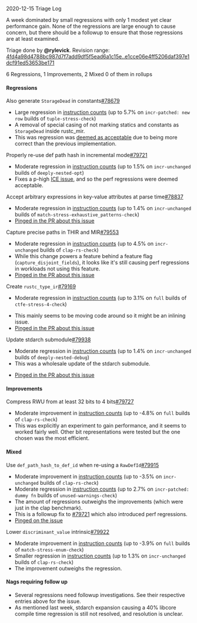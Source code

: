 2020-12-15 Triage Log

A week dominated by small regressions with only 1 modest yet clear performance gain. None of the regressions are large enough to cause concern, but there should be a followup to ensure that those regressions are at least examined.

Triage done by **@rylevick**.
Revision range: [4fd4a98d4788bc987d7f7add9df5f5ead6a1c15e..e1cce06e4ff5206daf397e1dcf91ed53653be171](https://perf.rust-lang.org/?start=4fd4a98d4788bc987d7f7add9df5f5ead6a1c15e&end=e1cce06e4ff5206daf397e1dcf91ed53653be171&absolute=false&stat=instructions%3Au)

6 Regressions, 1 Improvements, 2 Mixed
0 of them in rollups

#### Regressions

Also generate `StorageDead` in constants[#78679](https://github.com/rust-lang/rust/issues/78679)
- Large regression in [instruction counts](https://perf.rust-lang.org/compare.html?start=c0bfe3485f97f267cc8adec724f109c56dab5526&end=cc03ee6702053ded253c3656cbd02f0bfdf25c73&stat=instructions:u) (up to 5.7% on `incr-patched: new row` builds of `tuple-stress-check`)
- A removal of special casing of not marking statics and constants as `StorageDead` inside rustc_mir. 
- This was regression was [deemed as acceptable](https://github.com/rust-lang/rust/pull/78679#issuecomment-729030782) due to being more correct than the previous implementation. 

Properly re-use def path hash in incremental mode[#79721](https://github.com/rust-lang/rust/issues/79721)
- Moderate regression in [instruction counts](https://perf.rust-lang.org/compare.html?start=cc03ee6702053ded253c3656cbd02f0bfdf25c73&end=fa55f668e5ea5388ec98b9340969527252239151&stat=instructions:u) (up to 1.5% on `incr-unchanged` builds of `deeply-nested-opt`)
- Fixes a p-high [ICE issue](https://github.com/rust-lang/rust/issues/79661), and so the perf regressions were deemed acceptable.

Accept arbitrary expressions in key-value attributes at parse time[#78837](https://github.com/rust-lang/rust/issues/78837)
- Moderate regression in [instruction counts](https://perf.rust-lang.org/compare.html?start=1cc410710993d036730c11556039e40109f6ab41&end=58d2bad9f7ab0971495247b6c94978848760ca9d&stat=instructions:u) (up to 1.4% on `incr-unchanged` builds of `match-stress-exhaustive_patterns-check`)
- [Pinged in the PR about this issue](https://github.com/rust-lang/rust/pull/78837#issuecomment-745380762)

Capture precise paths in THIR and MIR[#79553](https://github.com/rust-lang/rust/issues/79553)
- Moderate regression in [instruction counts](https://perf.rust-lang.org/compare.html?start=9eb3a7ceafd1e2c1924177caa18c7cc0c25b413e&end=5bd9b60333b3dc0a51e7a5607cd1e0d537a9f718&stat=instructions:u) (up to 4.5% on `incr-unchanged` builds of `clap-rs-check`)
- While this change powers a feature behind a feature flag (`capture_disjoint_fields`), it looks like it's still causing perf regressions in workloads not using this feature.
- [Pinged in the PR about this issue](https://github.com/rust-lang/rust/pull/79553#issuecomment-745435558)

Create `rustc_type_ir`[#79169](https://github.com/rust-lang/rust/issues/79169)
- Moderate regression in [instruction counts](https://perf.rust-lang.org/compare.html?start=c3ed6681ff8d446e68ce272be4bf66f4145f6e29&end=3f2088aa603d2cd3f43c20795872de9cd6ec7735&stat=instructions:u) (up to 3.1% on `full` builds of `ctfe-stress-4-check`)
* This mainly seems to be moving code around so it might be an inlining issue. 
* [Pinged in the PR about this issue](https://github.com/rust-lang/rust/pull/79169#issuecomment-745388674)

Update stdarch submodule[#79938](https://github.com/rust-lang/rust/issues/79938)
- Moderate regression in [instruction counts](https://perf.rust-lang.org/compare.html?start=fa416394275d2468d104b8f72ac31b1ddf7ee52e&end=8b3ee82eb68cb35030bb745c23f8aa76d9de5bee&stat=instructions:u) (up to 1.4% on `incr-unchanged` builds of `deeply-nested-debug`)
- This was a wholesale update of the stdarch submodule. 
* [Pinged in the PR about this issue](https://github.com/rust-lang/rust/pull/79938#issuecomment-745393740)

#### Improvements

Compress RWU from at least 32 bits to 4 bits[#79727](https://github.com/rust-lang/rust/issues/79727)
- Moderate improvement in [instruction counts](https://perf.rust-lang.org/compare.html?start=5e6e1e33a11d140a4d70f946730137f241224eb3&end=1700ca07c6dd7becff85678409a5df6ad4cf4f47&stat=instructions:u) (up to -4.8% on `full` builds of `clap-rs-check`)
- This was explicitly an experiment to gain performance, and it seems to worked fairly well. Other bit representations were tested but the one chosen was the most efficient. 

#### Mixed

Use `def_path_hash_to_def_id` when re-using a `RawDefId`[#79915](https://github.com/rust-lang/rust/issues/79915)
- Moderate improvement in [instruction counts](https://perf.rust-lang.org/compare.html?start=a2e29d67c26bdf8f278c98ee02d6cc77a279ed2e&end=19eb1c4c526071c430c05fffc64da71ac057a3d5&stat=instructions:u) (up to -3.5% on `incr-unchanged` builds of `clap-rs-check`)
- Moderate regression in [instruction counts](https://perf.rust-lang.org/compare.html?start=a2e29d67c26bdf8f278c98ee02d6cc77a279ed2e&end=19eb1c4c526071c430c05fffc64da71ac057a3d5&stat=instructions:u) (up to 2.7% on `incr-patched: dummy fn` builds of `unused-warnings-check`)
- The amount of regressions outweighs the improvements (which were just in the clap benchmark).
- This is a followup fix to [#79721](https://github.com/rust-lang/rust/issues/79721) which also introduced perf regressions.
- [Pinged on the issue](https://github.com/rust-lang/rust/pull/79915#issuecomment-745409364)

Lower `discriminant_value` intrinsic[#79922](https://github.com/rust-lang/rust/issues/79922)
- Moderate improvement in [instruction counts](https://perf.rust-lang.org/compare.html?start=8b3ee82eb68cb35030bb745c23f8aa76d9de5bee&end=5d77fc8d0db3b69f3a3691d86eba23e4cdc390e1&stat=instructions:u) (up to -3.9% on `full` builds of `match-stress-enum-check`)
- Smaller regression in [instruction counts](https://perf.rust-lang.org/compare.html?start=8b3ee82eb68cb35030bb745c23f8aa76d9de5bee&end=5d77fc8d0db3b69f3a3691d86eba23e4cdc390e1&stat=instructions:u) (up to 1.3% on `incr-unchanged` builds of `clap-rs-check`)
- The improvement outweighs the regression.

#### Nags requiring follow up

- Several regressions need followup investigations. See their respective entries above for the issue.
- As mentioned last week, stdarch expansion causing a 40% libcore compile time regression is still not
  resolved, and resolution is unclear. 
